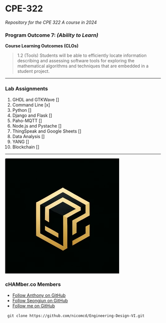 # CPE-322
*Repository for the CPE 322 A course in 2024*

### Program Outcome 7: *(Ability to Learn)*
**Course Learning Outcomes (CLOs)**
> 1.2 (Tools) Students will be able to efficiently locate information describing and assessing software tools for exploring the mathematical algorithms and techniques that are embedded in a student project.

---

### Lab Assignments
1. GHDL and GTKWave []
2. Command Line [x]
3. Python []
4. Django and Flask []
5. Paho-MQTT []
6. Node.js and Pystache []
7. ThingSpeak and Google Sheets []
8. Data Analysis []
9. YANG []
10. Blockchain []

---

![cHAMber.co](Images/chamber.png)

### cHAMber.co Members
- [Follow Anthony on GitHub](https://github.com/BonkMasterMord)
- [Follow Seongjun on GitHub](https://github.com/successjun)
- [Follow me on GitHub](https://github.com/nicomcd)

` git clone https://github.com/nicomcd/Engineering-Design-VI.git`





